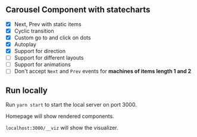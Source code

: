 ## Carousel Component with statecharts

- [x] Next, Prev with static items
- [x] Cyclic transition
- [x] Custom go to and click on dots
- [x] Autoplay
- [x] Support for direction
- [ ] Support for different layouts
- [ ] Support for animations
- [ ] Don't accept `Next` and `Prev` events for **machines of items length 1 and 2**

## Run locally

Run `yarn start` to start the local server on port 3000.

Homepage will show rendered components.

`localhost:3000/__viz` will show the visualizer.

